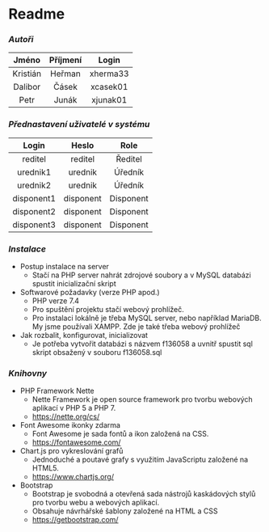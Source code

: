 # Readme
### _Autoři_
|   Jméno  | Příjmení |   Login  |
|:--------:|:--------:|:--------:|
| Kristián | Heřman   | xherma33 |
| Dalibor  | Čásek    | xcasek01 |
| Petr     | Junák    | xjunak01 |
### _Přednastavení uživatelé v systému_
|    Login   |   Heslo   |    Role   |
|:----------:|:---------:|:---------:|
| reditel    | reditel   | Ředitel   |
| urednik1   | urednik   | Úředník   |
| urednik2   | urednik   | Úředník   |
| disponent1 | disponent | Disponent |
| disponent2 | disponent | Disponent |
| disponent3 | disponent | Disponent |
### _Instalace_

- Postup instalace na server
    - Stačí na PHP server nahrát zdrojové soubory a v MySQL databázi spustit inicializační skript
- Softwarové požadavky (verze PHP apod.)
    - PHP verze 7.4
    - Pro spuštění projektu stačí webový prohlížeč.
    - Pro instalaci lokálně je třeba MySQL server, nebo například MariaDB. My jsme používali XAMPP. Zde je také třeba webový prohlížeč
- Jak rozbalit, konfigurovat, inicializovat
    - Je potřeba vytvořit databázi s názvem f136058 a uvnitř spustit sql skript obsažený v souboru f136058.sql

### _Knihovny_
- PHP Framework Nette
    - Nette Framework je open source framework pro tvorbu webových aplikací v PHP 5 a PHP 7.
    - https://nette.org/cs/
- Font Awesome ikonky zdarma
    - Font Awesome je sada fontů a ikon založená na CSS.
    - https://fontawesome.com/
- Chart.js pro vykreslování grafů
    - Jednoduché a poutavé grafy s využitím JavaScriptu založené na HTML5.
    - https://www.chartjs.org/
- Bootstrap
    - Bootstrap je svobodná a otevřená sada nástrojů kaskádových stylů pro tvorbu webu a webových aplikací.
    - Obsahuje návrhářské šablony založené na HTML a CSS
    - https://getbootstrap.com/